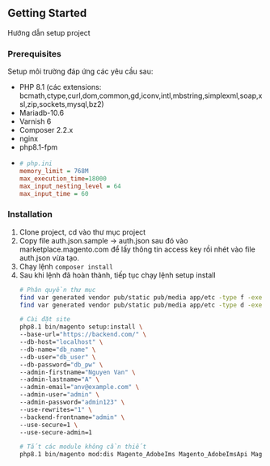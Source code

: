 
## Getting Started
Hướng dẫn setup project

### Prerequisites

Setup môi trường đáp ứng các yêu cầu sau:
- PHP 8.1 (các extensions: bcmath,ctype,curl,dom,common,gd,iconv,intl,mbstring,simplexml,soap,xsl,zip,sockets,mysql,bz2)
- Mariadb-10.6
- Varnish 6
- Composer 2.2.x
- nginx
- php8.1-fpm
- ```ini
  # php.ini
  memory_limit = 768M
  max_execution_time=18000
  max_input_nesting_level = 64
  max_input_time = 60

### Installation

1. Clone project, cd vào thư mục project
2. Copy file auth.json.sample -> auth.json sau đó vào marketplace.magento.com để lấy thông tin access key rồi nhét vào file auth.json vừa tạo.
3. Chạy lệnh `composer install`
4. Sau khi lệnh đã hoàn thành, tiếp tục chạy lệnh setup install
    ```sh
    # Phân quyền thư mục
    find var generated vendor pub/static pub/media app/etc -type f -exec chmod g+w {} +
    find var generated vendor pub/static pub/media app/etc -type d -exec chmod g+ws {} +
    
    # Cài đặt site
    php8.1 bin/magento setup:install \
    --base-url="https://backend.com/" \
    --db-host="localhost" \
    --db-name="db_name" \
    --db-user="db_user" \
    --db-password="db_pw" \
    --admin-firstname="Nguyen Van" \
    --admin-lastname="A" \
    --admin-email="anv@example.com" \
    --admin-user="admin" \
    --admin-password="admin123" \
    --use-rewrites="1" \
    --backend-frontname="admin" \
    --use-secure=1 \
    --use-secure-admin=1
   
   # Tắt các module không cần thiết
   php8.1 bin/magento mod:dis Magento_AdobeIms Magento_AdobeImsApi Magento_EavGraphQl Magento_CmsGraphQl Magento_CatalogGraphQl Magento_AdminAdobeIms Magento_UrlRewriteGraphQl
    ```
